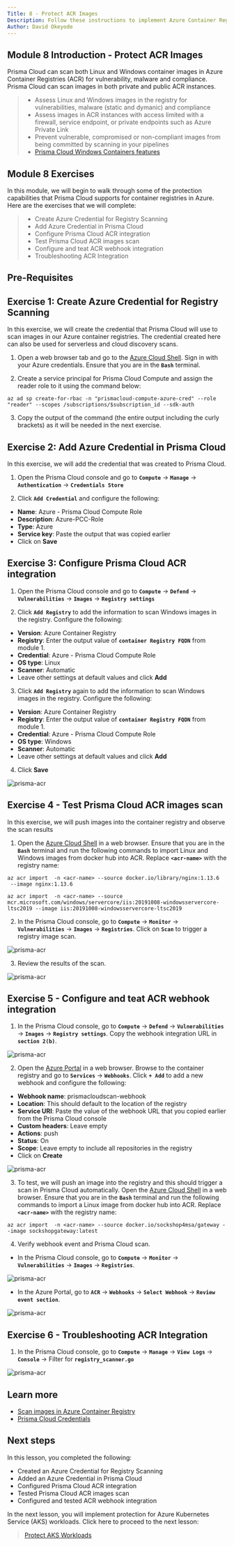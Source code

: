 ```yaml
---
Title: 8 - Protect ACR Images
Description: Follow these instructions to implement Azure Container Registry (ACR)scanning using Prisma Cloud Compute
Author: David Okeyode
---
```


## Module 8 Introduction - Protect ACR Images
Prisma Cloud can scan both Linux and Windows container images in Azure Container Registries (ACR) for vulnerability, malware and compliance. Prisma Cloud can scan images in both private and public ACR instances.

> * Assess Linux and Windows images in the registry for vulnerabilities, malware (static and dymanic) and compliance
> * Assess images in ACR instances with access limited with a firewall, service endpoint, or private endpoints such as Azure Private Link
> * Prevent vulnerable, compromised or non-compliant images from being committed by scanning in your pipelines
> * [Prisma Cloud Windows Containers features](https://docs.paloaltonetworks.com/prisma/prisma-cloud/prisma-cloud-admin-compute/install/install_windows.html)

## Module 8 Exercises
In this module, we will begin to walk through some of the protection capabilities that Prisma Cloud supports for container registries in Azure. Here are the exercises that we will complete:

> * Create Azure Credential for Registry Scanning
> * Add Azure Credential in Prisma Cloud
> * Configure Prisma Cloud ACR integration
> * Test Prisma Cloud ACR images scan
> * Configure and teat ACR webhook integration
> * Troubleshooting ACR Integration


## Pre-Requisites

## Exercise 1: Create Azure Credential for Registry Scanning

In this exercise, we will create the credential that Prisma Cloud will use to scan images in our Azure container registries. The credential created here can also be used for serverless and cloud discovery scans.

1. Open a web browser tab and go to the [Azure Cloud Shell](https://shell.azure.com). Sign in with your Azure credentials. Ensure that you are in the **`Bash`** terminal.

2. Create a service principal for Prisma Cloud Compute and assign the reader role to it using the command below:

```
az ad sp create-for-rbac -n "prismacloud-compute-azure-cred" --role "reader" --scopes /subscriptions/$subscription_id --sdk-auth
```

3. Copy the output of the command (the entire output including the curly brackets) as it will be needed in the next exercise.


## Exercise 2: Add Azure Credential in Prisma Cloud

In this exercise, we will add the credential that was created to Prisma Cloud.

1. Open the Prisma Cloud console and go to  **`Compute`** → **`Manage`** → **`Authentication`** → **`Credentials Store`**

2. Click **`Add Credential`** and configure the following:
* **Name**: Azure - Prisma Cloud Compute Role
* **Description**: Azure-PCC-Role
* **Type**: Azure
* **Service key**: Paste the output that was copied earlier
* Click on **Save**

## Exercise 3: Configure Prisma Cloud ACR integration

1. Open the Prisma Cloud console and go to **`Compute`** → **`Defend`** → **`Vulnerabilities`** → **`Images`** → **`Registry settings`**

2. Click **`Add Registry`** to add the information to scan Windows images in the registry. Configure the following:
* **Version**: Azure Container Registry
* **Registry**: Enter the output value of **`container Registry FQDN`** from module 1.
* **Credential**: Azure - Prisma Cloud Compute Role
* **OS type**: Linux
* **Scanner**: Automatic
* Leave other settings at default values and click **Add**

3. Click **`Add Registry`** again to add the information to scan Windows images in the registry. Configure the following:
* **Version**: Azure Container Registry
* **Registry**: Enter the output value of **`container Registry FQDN`** from module 1.
* **Credential**: Azure - Prisma Cloud Compute Role
* **OS type**: Windows
* **Scanner**: Automatic
* Leave other settings at default values and click **Add**

4. Click **Save** 

![prisma-acr](../images/8-prisma-acr-add.png)


## Exercise 4 - Test Prisma Cloud ACR images scan

In this exercise, we will push images into the container registry and observe the scan results

1. Open the [Azure Cloud Shell](https://shell.azure.com) in a web browser. Ensure that you are in the **`Bash`** terminal and run the following commands to import Linux and Windows images from docker hub into ACR. Replace **`<acr-name>`** with the registry name:

```
az acr import  -n <acr-name> --source docker.io/library/nginx:1.13.6
 --image nginx:1.13.6

az acr import  -n <acr-name> --source mcr.microsoft.com/windows/servercore/iis:20191008-windowsservercore-ltsc2019 --image iis:20191008-windowsservercore-ltsc2019
```

2. In the Prisma Cloud console, go to **`Compute`** → **`Monitor`** → **`Vulnerabilities`** → **`Images`** → **`Registries`**. Click on **`Scan`** to trigger a registry image scan.

![prisma-acr](../images/8-prisma-acr-scan.png)

3. Review the results of the scan.

![prisma-acr](../images/8-prisma-acr-scan-result.png)


## Exercise 5 - Configure and teat ACR webhook integration
1. In the Prisma Cloud console, go to **`Compute`** → **`Defend`** → **`Vulnerabilities`** → **`Images`** → **`Registry settings`**. Copy the webhook integration URL in **`section 2(b)`**.

![prisma-acr](../images/8-prisma-acr-webhook-url.png)

2. Open the [Azure Portal](https://portal.azure.com) in a web browser. Browse to the container registry and go to **`Services`** → **`Webhooks`**. Click **`+ Add`** to add a new webhook and configure the following:
* **Webhook name**: prismacloudscan-webhook
* **Location**: This should default to the location of the registry 
* **Service URI**: Paste the value of the webhook URL that you copied earlier from the Prisma Cloud console
* **Custom headers**: Leave empty
* **Actions**: push
* **Status**: On
* **Scope**: Leave empty to include all repositories in the registry
* Click on **Create**

![prisma-acr](../images/8-prisma-acr-webhook-create.png)

3. To test, we will push an image into the registry and this should trigger a scan in Prisma Cloud automatically. Open the [Azure Cloud Shell](https://shell.azure.com) in a web browser. Ensure that you are in the **`Bash`** terminal and run the following commands to import a Linux image from docker hub into ACR. Replace **`<acr-name>`** with the registry name:

```
az acr import  -n <acr-name> --source docker.io/sockshop4msa/gateway --image sockshopgateway:latest
```

4. Verify webhook event and Prisma Cloud scan.

* In the Prisma Cloud console, go to **`Compute`** → **`Monitor`** → **`Vulnerabilities`** → **`Images`** → **`Registries`**. 

![prisma-acr](../images/8-prisma-acr-webhook-scan.png)

* In the Azure Portal, go to **`ACR`** → **`Webhooks`** → **`Select Webhook`** → **`Review event section`**.

![prisma-acr](../images/8-prisma-acr-webhook-event.png)

## Exercise 6 - Troubleshooting ACR Integration
1. In the Prisma Cloud console, go to **`Compute`** → **`Manage`** → **`View Logs`** → **`Console`** → Filter for **`registry_scanner.go`**

![prisma-acr](../images/8-prisma-acr-troubleshoot.png)

## Learn more
* [Scan images in Azure Container Registry](https://docs.paloaltonetworks.com/prisma/prisma-cloud/prisma-cloud-admin-compute/vulnerability_management/registry_scanning0/scan_acr.html)
* [Prisma Cloud Credentials](https://docs.paloaltonetworks.com/prisma/prisma-cloud/prisma-cloud-admin-compute/authentication/credentials_store.html#_credentials_store_azure)

## Next steps

In this lesson, you completed the following:
* Created an Azure Credential for Registry Scanning
* Added an Azure Credential in Prisma Cloud
* Configured Prisma Cloud ACR integration
* Tested Prisma Cloud ACR images scan
* Configured and tested ACR webhook integration

In the next lesson, you will implement protection for Azure Kubernetes Service (AKS) workloads. Click here to proceed to the next lesson:
> [Protect AKS Workloads](9-protect-aks-workloads.md)

